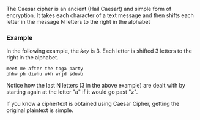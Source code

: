 The Caesar cipher is an ancient (Hail Caesar!) and simple form of encryption. It takes each character of a text message and then shifts each letter in the message N letters to the right in the alphabet

### Example
In the following example, the *key* is 3. Each letter is shifted 3 letters to the right in the alphabet.

```
meet me after the toga party
phhw ph diwhu wkh wrjd sduwb
```

Notice how the last N letters (3 in the above example) are dealt with by starting again at the letter "a" if it would go past "z".

If you know a ciphertext is obtained using Caesar Cipher, getting the original plaintext is simple.